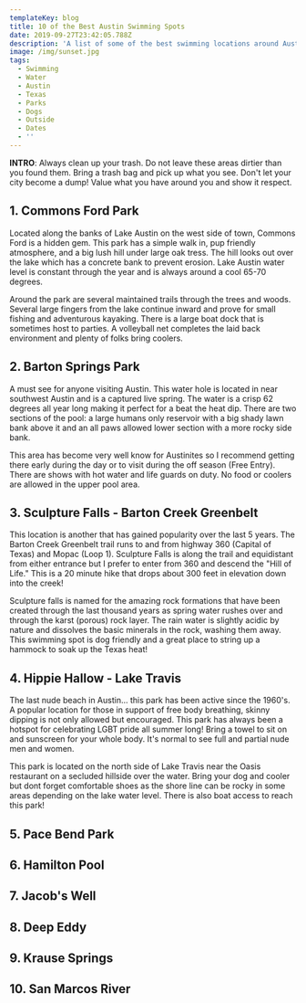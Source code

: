 ```yaml
---
templateKey: blog
title: 10 of the Best Austin Swimming Spots
date: 2019-09-27T23:42:05.788Z
description: 'A list of some of the best swimming locations around Austin, Texas.'
image: /img/sunset.jpg
tags:
  - Swimming
  - Water
  - Austin
  - Texas
  - Parks
  - Dogs
  - Outside
  - Dates
  - ''
---
```


**INTRO**: Always clean up your trash. Do not leave these areas dirtier than you found them. Bring a trash bag and pick up what you see. Don't let your city become a dump! Value what you have around you and show it respect.

## 1. Commons Ford Park

Located along the banks of Lake Austin on the west side of town, Commons Ford is a hidden gem. This park has a simple walk in, pup friendly atmosphere, and a big lush hill under large oak tress. The hill looks out over the lake which has a concrete bank to prevent erosion. Lake Austin water level is constant through the year and is always around a cool 65-70 degrees.

Around the park are several maintained trails through the trees and woods. Several large fingers from the lake continue inward and prove for small fishing and adventurous kayaking. There is a large boat dock that is sometimes host to parties. A volleyball net completes the laid back environment and plenty of folks bring coolers. 

## 2. Barton Springs Park

A must see for anyone visiting Austin. This water hole is located in near southwest Austin and is a captured live spring. The water is a crisp 62 degrees all year long making it perfect for a beat the heat dip. There are two sections of the pool: a large humans only reservoir with a big shady lawn bank above it and an all paws allowed lower section with a more rocky side bank.

This area has become very well know for Austinites so I recommend getting there early during the day or to visit during the off season (Free Entry). There are shows with hot water and life guards on duty. No food or coolers are allowed in the upper pool area. 

## 3. Sculpture Falls - Barton Creek Greenbelt

This location is another that has gained popularity over the last 5 years. The Barton Creek Greenbelt trail runs to and from highway 360 (Capital of Texas) and Mopac (Loop 1). Sculpture Falls is along the trail and equidistant from either entrance but I prefer to enter from 360 and descend the "Hill of Life." This is a 20 minute hike that drops about 300 feet in elevation down into the creek!

Sculpture falls is named for the amazing rock formations that have been created through the last thousand years as spring water rushes over and through the karst (porous) rock layer. The rain water is slightly acidic by nature and dissolves the basic minerals in the rock, washing them away. This swimming spot is dog friendly and a great place to string up a hammock to soak up the Texas heat!

## 4. Hippie Hallow - Lake Travis

The last nude beach in Austin... this park has been active since the 1960's. A popular location for those in support of free body breathing, skinny dipping is not only allowed but encouraged. This park has always been a hotspot for celebrating LGBT pride all summer long! Bring a towel to sit on and sunscreen for your whole body. It's normal to see full and partial nude men and women.

This park is located on the north side of Lake Travis near the Oasis restaurant on a secluded hillside over the water. Bring your dog and cooler but dont forget comfortable shoes as the shore line can be rocky in some areas depending on the lake water level. There is also boat access to reach this park!

## 5. Pace Bend Park

## 6. Hamilton Pool

## 7. Jacob's Well

## 8. Deep Eddy

## 9. Krause Springs

## 10. San Marcos River
